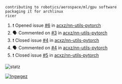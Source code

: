 ```
contributing to robotics/aerospace/ml/gpu software
packaging it for archlinux
ricer
```

<!--START_SECTION:activity-->
1. ❗️ Opened issue [#6](https://github.com/acxz/nn-utils-pytorch/issues/6) in [acxz/nn-utils-pytorch](https://github.com/acxz/nn-utils-pytorch)
2. 🗣 Commented on [#3](https://github.com/acxz/nn-utils-pytorch/issues/3) in [acxz/nn-utils-pytorch](https://github.com/acxz/nn-utils-pytorch)
3. ❗️ Closed issue [#4](https://github.com/acxz/nn-utils-pytorch/issues/4) in [acxz/nn-utils-pytorch](https://github.com/acxz/nn-utils-pytorch)
4. 🗣 Commented on [#4](https://github.com/acxz/nn-utils-pytorch/issues/4) in [acxz/nn-utils-pytorch](https://github.com/acxz/nn-utils-pytorch)
5. ❗️ Closed issue [#5](https://github.com/acxz/nn-utils-pytorch/issues/5) in [acxz/nn-utils-pytorch](https://github.com/acxz/nn-utils-pytorch)
<!--END_SECTION:activity-->


![statz](https://github-readme-stats.vercel.app/api?username=acxz&include_all_commits=true&show_icons=true)

[![lngwgez](https://github-readme-stats.vercel.app/api/top-langs/?username=acxz&layout=compact)](https://github.com/acxz/github-readme-stats)


<!--
**acxz/acxz** is a ✨ _special_ ✨ repository because its `README.md` (this file) appears on your GitHub profile.

Here are some ideas to get you started:

- 🔭 I’m currently working on ...
- 🌱 I’m currently learning ...
- 👯 I’m looking to collaborate on ...
- 🤔 I’m looking for help with ...
- 💬 Ask me about ...
- 📫 How to reach me: ...
- 😄 Pronouns: ...
- ⚡ Fun fact: ...
-->
